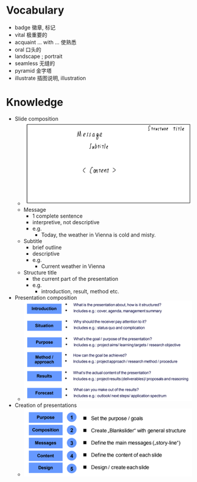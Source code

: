 # Vocabulary 
- badge 徽章, 标记 
- vital 极重要的 
- acquaint ... with ... 使熟悉 
- oral 口头的 
- landscape ; portrait 
- seamless 无缝的 
- pyramid 金字塔 
- illustrate 插图说明, illustration 


# Knowledge 
- Slide composition 
	- ![|500](https://github.com/ICH-BIN-HXM/images_Leadership_Business_Communication/blob/main/Snipaste_2023-11-12_16-29-38.png?raw=) 
	- Message 
		- 1 complete sentence 
		- interpretive, not descriptive 
		- e.g. 
			- Today, the weather in Vienna is cold and misty. 
	- Subtitle 
		- brief outline 
		- descriptive 
		- e.g. 
			- Current weather in Vienna 
	- Structure title 
		- the current part of the presentation 
		- e.g. 
			- introduction, result, method etc. 
- Presentation composition 
	- ![](https://github.com/ICH-BIN-HXM/images_Leadership_Business_Communication/blob/main/Snipaste_2023-11-12_17-09-11.png?raw=) 
- Creation of presentations 
	- ![](https://github.com/ICH-BIN-HXM/images_Leadership_Business_Communication/blob/main/Snipaste_2023-11-12_17-36-05.png?raw=) 
